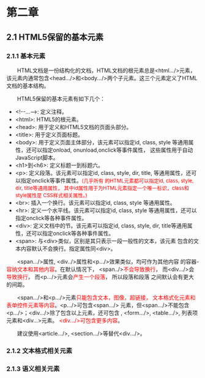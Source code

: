 # 第二章
## 2.1 HTML5保留的基本元素
### 2.1.1 基本元素
&emsp;&emsp;HTML文档是一份结构化的文档，HTML文档的根元素总是<html.../>元素，
该元素内通常包含<head.../>和<body.../>两个子元素。这三个元素定义了HTML文档的基本结构。

&emsp;&emsp;HTML5保留的基本元素有如下几个： 
- \<!--...-->: 定义注释。
- \<html>: HTML5的根元素。
- \<head>: 用于定义和HTML5文档的页面头部分。
- \<title>: 用于定义页面标题。
- \<body>: 用于定义页面主体部分，该元素可以指定id, class, style
等通用属性，还可以指定onload, onunload,onclick等事件属性，
这些属性用于自动JavaScript脚本。
- \<h1>到\<h6>: 定义标题一到标题六。
- \<p>: 定义段落。该元素可以指定id, class, style, dir, title,
等通用属性，还可以指定onclick等事件属性。<font color=red size=2>(几乎所有
的HTML元素都可以指定id, class, style, dir, title等通用属性，
其中id属性用于为HTML元素指定一个唯一标识，class和style属性是
CSS样式相关属性。)</font>
- \<br>: 插入一个换行。该元素可以指定id, class, style
等通用属性。
- \<hr>: 定义一个水平线。该元素可以指定id, class, style
等通用属性，还可以指定onclick等各种事件属性。
- \<div>: 定义文档中的节。该元素可以指定id, class, style, 
dir, title等通用属性，还可以指定onclick等各种事件属性。
- \<span>: 与\<div>类似，区别是其只表示一段一般性的文本，该元素
包含的文本内容默认不会换行。指定属性同\<div>。

&emsp;&emsp;<span.../>属性, <div../>属性和<p.../>效果类似，均可作为其他内容
的容器-<font color=red>容纳文本和其他内容</font>。在默认情况下，
<span../><font color=red>不会导致换行</font>，
而<div.../>会<font color=red>导致换行</font>，
而<p.../>元素会<font color=red>产生一个段落</font>，
所以段落和段落 之间默认会有更大的间距。

&emsp;&emsp;<span.../>和<p.../>元素<font color=red>只能包含文本，图像，超链接，
文本格式化元素和表单控件元素等内容</font>。<p.../>可包含<span.../>
元素，但<span.../>不能包含<p.../>；<div.../>除了包含以上元素，还可包含
<h1-h6>, <form.../>, <table.../>, 列表项元素和<div...>元素。
<font color=red><div.../>可包含更多内容</font>。

&emsp;&emsp;建议使用<article.../>, <section.../>等替代<div.../>。
### 2.1.2 文本格式相关元素
### 2.1.3 语义相关元素
